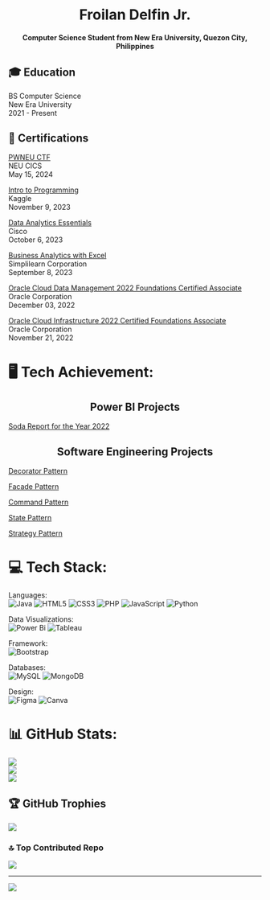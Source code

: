 <h1 align="center">Froilan Delfin Jr.</h1>
<h4 align="center">Computer Science Student from New Era University, Quezon City, Philippines</h4>

## 🎓 Education
<p>BS Computer Science<br>
New Era University<br>
2021 - Present</p>

## 📒 Certifications
<p><a href="https://mail.google.com/mail/u/0/#inbox/FMfcgzQVwngWqSbCBjkjxCLRZWPHQlKr?projector=1">PWNEU CTF</a><br>
NEU CICS<br>
May 15, 2024</p>

<p><a href="https://www.kaggle.com/learn/certification/froilandelfinjr/intro-to-programming">Intro to Programming</a><br>
Kaggle<br>
November 9, 2023</p>

<p><a href="https://www.credly.com/badges/7fbfa36e-e068-43a4-a516-0079fe408ff4/public_url">Data Analytics Essentials</a><br>
Cisco<br>
October 6, 2023</p>

<p><a href="https://simpli-web.app.link/e/ZFmbgeTE9Kb">Business Analytics with Excel</a><br>
Simplilearn Corporation<br>
September 8, 2023</p>

<p><a href="https://catalog-education.oracle.com/pls/certview/sharebadge?id=A22349219341FE52A7DAE79BF7A09041989E2AC1A22568138D068A46CECB885A">Oracle Cloud Data Management 2022 Foundations Certified Associate</a><br>
Oracle Corporation<br>
December 03, 2022</p>

<p><a href="https://catalog-education.oracle.com/pls/certview/sharebadge?id=47EDC181D2757E7B662821F895E6FA6713A635C4210DDBEBA1FBBCC2193A2D82">Oracle Cloud Infrastructure 2022 Certified Foundations Associate</a><br>
Oracle Corporation<br>
November 21, 2022</p>

# 🖥️ Tech Achievement:
<h2 align="center">Power BI Projects</h2>
<p><a href="https://app.powerbi.com/view?r=eyJrIjoiNWFjYTE5OTMtODA4MC00MTAwLThjNmQtNWY0NzEwMWE5MDYzIiwidCI6ImQyMWUwYTU3LTdjMjYtNDZiYy1iYTliLTk5NjQxYzA5NTU5YSIsImMiOjEwfQ%3D%3D">Soda Report for the Year 2022</a></p>

<h2 align="center">Software Engineering Projects</h2>
<p><a href="https://github.com/FroilanDelfinJr/decoratorPattern">Decorator Pattern</a></p>
<p><a href="https://github.com/FroilanDelfinJr/facadePattern">Facade Pattern</a></p>
<p><a href="https://github.com/FroilanDelfinJr/commandPattern">Command Pattern</a></p>
<p><a href="https://github.com/FroilanDelfinJr/StatePattern">State Pattern</a></p>
<p><a href="https://github.com/FroilanDelfinJr/StrategyPattern">Strategy Pattern</a></p>

# 💻 Tech Stack:

Languages:<br>
![Java](https://img.shields.io/badge/java-%23ED8B00.svg?style=for-the-badge&logo=openjdk&logoColor=white) ![HTML5](https://img.shields.io/badge/html5-%23E34F26.svg?style=for-the-badge&logo=html5&logoColor=white) ![CSS3](https://img.shields.io/badge/css3-%231572B6.svg?style=for-the-badge&logo=css3&logoColor=white) ![PHP](https://img.shields.io/badge/php-%23777BB4.svg?style=for-the-badge&logo=php&logoColor=white) ![JavaScript](https://img.shields.io/badge/javascript-%23323330.svg?style=for-the-badge&logo=javascript&logoColor=%23F7DF1E) ![Python](https://img.shields.io/badge/python-3670A0?style=for-the-badge&logo=python&logoColor=ffdd54)

Data Visualizations:<br>
![Power Bi](https://img.shields.io/badge/power_bi-F2C811?style=for-the-badge&logo=powerbi&logoColor=black) ![Tableau](https://img.shields.io/badge/Tableau-white?style=for-the-badge&logo=%23E97627)

Framework:<br>
![Bootstrap](https://img.shields.io/badge/bootstrap-%238511FA.svg?style=for-the-badge&logo=bootstrap&logoColor=white)
 
Databases:<br>
![MySQL](https://img.shields.io/badge/mysql-4479A1.svg?style=for-the-badge&logo=mysql&logoColor=white) ![MongoDB](https://img.shields.io/badge/MongoDB-%234ea94b.svg?style=for-the-badge&logo=mongodb&logoColor=white)

Design:<br>
![Figma](https://img.shields.io/badge/figma-%23F24E1E.svg?style=for-the-badge&logo=figma&logoColor=white) ![Canva](https://img.shields.io/badge/Canva-%2300C4CC.svg?style=for-the-badge&logo=Canva&logoColor=white)

# 📊 GitHub Stats:
![](https://github-readme-stats.vercel.app/api?username=FroilanDelfinJr&theme=dark&hide_border=false&include_all_commits=false&count_private=false)<br/>
![](https://github-readme-streak-stats.herokuapp.com/?user=FroilanDelfinJr&theme=dark&hide_border=false)<br/>
![](https://github-readme-stats.vercel.app/api/top-langs/?username=FroilanDelfinJr&theme=dark&hide_border=false&include_all_commits=false&count_private=false&layout=compact)

## 🏆 GitHub Trophies
![](https://github-profile-trophy.vercel.app/?username=FroilanDelfinJr&theme=radical&no-frame=false&no-bg=true&margin-w=4)

### 🔝 Top Contributed Repo
![](https://github-contributor-stats.vercel.app/api?username=FroilanDelfinJr&limit=5&theme=dark&combine_all_yearly_contributions=true)

---
[![](https://visitcount.itsvg.in/api?id=FroilanDelfinJr&icon=0&color=0)](https://visitcount.itsvg.in)

<!-- Proudly created with GPRM ( https://gprm.itsvg.in ) -->

